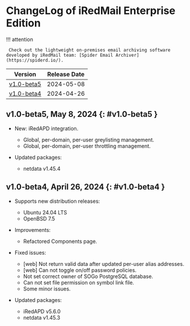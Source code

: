 # ChangeLog of iRedMail Enterprise Edition

!!! attention

	 Check out the lightweight on-premises email archiving software developed by iRedMail team: [Spider Email Archiver](https://spiderd.io/).

| Version | Release Date |
|---|---|
| [v1.0-beta5](#v1.0-beta5) | 2024-05-08 |
| [v1.0-beta4](#v1.0-beta4) | 2024-04-26 |


## v1.0-beta5, May 8, 2024 {: #v1.0-beta5 }

- New: iRedAPD integration.
    - Global, per-domain, per-user greylisting management.
    - Global, per-domain, per-user throttling management.

- Updated packages:
    - netdata v1.45.4

## v1.0-beta4, April 26, 2024 {: #v1.0-beta4 }

- Supports new distribution releases:
    - Ubuntu 24.04 LTS
    - OpenBSD 7.5

- Improvements:
    - Refactored Components page.

- Fixed issues:
    - [web] Not return valid data after updated per-user alias addresses.
    - [web] Can not toggle on/off password policies.
    - Not set correct owner of SOGo PostgreSQL database.
    - Can not set file permission on symbol link file.
    - Some minor issues.

- Updated packages:
    - iRedAPD v5.6.0
    - netdata v1.45.3
